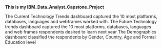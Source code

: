 **This is my IBM_Data_Analyst_Capstone_Project**

The Current Technology Trends dashboard captured the 10 most platforms, databases, languages and webframes worked with.
The Future Technology trends dashboard captured the 10 most platforms, databases, languages and web frames respondents desired to learn next year
The Demographics dashboard classified the respondents by Gender, Country, Age and Formal Education level
